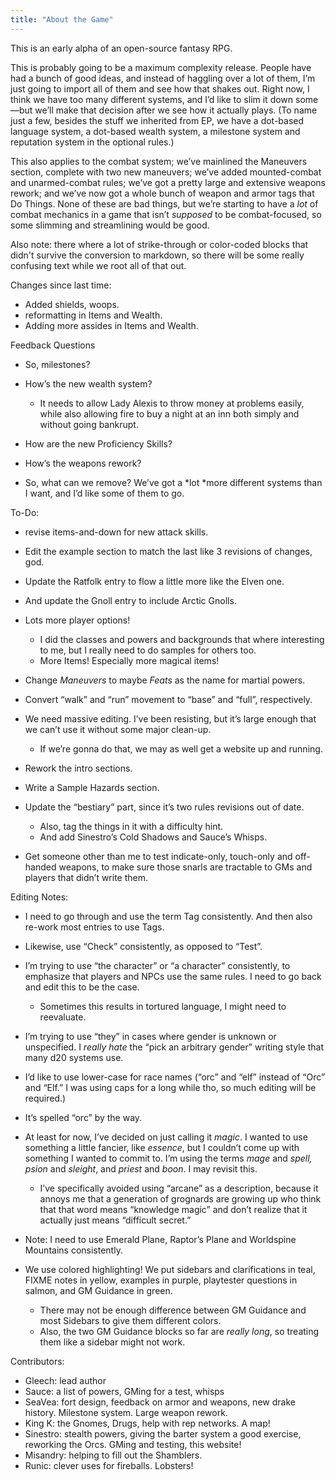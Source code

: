 ```yaml
---
title: "About the Game"
---
```


This is an early alpha of an open-source fantasy RPG.

This is probably going to be a maximum complexity release. People have
had a bunch of good ideas, and instead of haggling over a lot of them,
I’m just going to import all of them and see how that shakes out.
Right now, I think we have too many different systems, and I’d like to
slim it down some—but we’ll make that decision after we see how it
actually plays. (To name just a few, besides the stuff we inherited from
EP, we have a dot-based language system, a dot-based wealth system, a
milestone system and reputation system in the optional rules.)

This also applies to the combat system; we’ve mainlined the Maneuvers
section, complete with two new maneuvers; we’ve added mounted-combat and
unarmed-combat rules; we’ve got a pretty large and extensive weapons
rework; and we’ve now got a whole bunch of weapon and armor tags that Do
Things. None of these are bad things, but we’re starting to have a *lot*
of combat mechanics in a game that isn’t *supposed* to be
combat-focused, so some slimming and streamlining would be good.

Also note: there where a lot of strike-through or color-coded blocks that
didn't survive the conversion to markdown, so there will be some really
confusing text while we root all of that out.

Changes since last time:

- Added shields, woops.
- reformatting in Items and Wealth.
- Adding more assides in Items and Wealth.
        

Feedback Questions

  - So, milestones?

  - How’s the new wealth system?
    
      - It needs to allow Lady Alexis to throw money at problems easily,
        while also allowing fire to buy a night at an inn both simply
        and without going bankrupt.

  - How are the new Proficiency Skills?

  - How’s the weapons rework?

  - So, what can we remove? We’ve got a *lot *more different systems
    than I want, and I’d like some of them to go.

To-Do:

  - revise items-and-down for new attack skills.

  - Edit the example section to match the last like 3 revisions of changes, god.

  - Update the Ratfolk entry to flow a little more like the Elven one.

  - And update the Gnoll entry to include Arctic Gnolls.

  - Lots more player options\!
    
      - I did the classes and powers and backgrounds that where
        interesting to me, but I really need to do samples for others
        too.
      - More Items\! Especially more magical items\!

  - Change *Maneuvers* to maybe *Feats* as the name for martial powers.

  - Convert “walk” and “run” movement to “base” and “full”,
    respectively.

  - We need massive editing. I’ve been resisting, but it’s large enough
    that we can’t use it without some major clean-up.
    
      - If we’re gonna do that, we may as well get a website up and
        running.

  - Rework the intro sections.

  - Write a Sample Hazards section.

  - Update the “bestiary” part, since it’s two rules revisions out of
    date.
    
      - Also, tag the things in it with a difficulty hint.
      - And add Sinestro’s Cold Shadows and Sauce’s Whisps.

  - Get someone other than me to test indicate-only, touch-only and
    off-handed weapons, to make sure those snarls are tractable to GMs
    and players that didn’t write them.

Editing Notes:

  - I need to go through and use the term Tag consistently. And then
    also re-work most entries to use Tags.

  - Likewise, use “Check” consistently, as opposed to “Test”.

  - I’m trying to use “the character” or “a character” consistently, to
    emphasize that players and NPCs use the same rules. I need to go
    back and edit this to be the case.
    
      - Sometimes this results in tortured language, I might need to
        reevaluate.

  - I’m trying to use “they” in cases where gender is unknown or
    unspecified. I *really hate* the “pick an arbitrary gender” writing
    style that many d20 systems use.

  - I’d like to use lower-case for race names (“orc” and “elf” instead
    of “Orc” and “Elf.” I was using caps for a long while tho, so much
    editing will be required.)

  - It’s spelled “orc” by the way.

  - At least for now, I’ve decided on just calling it *magic*. I wanted
    to use something a little fancier, like *essence*, but I couldn’t
    come up with something I wanted to commit to. I’m using the terms
    *mage* and *spell,* *psion* and *sleight*, and *priest* and *boon*.
    I may revisit this.
    
      - I’ve specifically avoided using “arcane” as a description,
        because it annoys me that a generation of grognards are growing
        up who think that that word means “knowledge magic” and don’t
        realize that it actually just means “difficult secret.”

  - Note: I need to use Emerald Plane, Raptor’s Plane and Worldspine
    Mountains consistently.

  - We use colored highlighting\! We put sidebars and clarifications in
    teal, FIXME notes in yellow, examples in purple, playtester
    questions in salmon, and GM Guidance in green.
    
      - There may not be enough difference between GM Guidance and most
        Sidebars to give them different colors.
      - Also, the two GM Guidance blocks so far are *really long*, so
        treating them like a sidebar might not work.

Contributors:

  - Gleech: lead author
  - Sauce: a list of powers, GMing for a test, whisps
  - SeaVea: fort design, feedback on armor and weapons, new drake
    history. Milestone system. Large weapon rework.
  - King K: the Gnomes, Drugs, help with rep networks. A map\!
  - Sinestro: stealth powers, giving the barter system a good exercise, reworking the Orcs. GMing and testing, this website!
  - Misandry: helping to fill out the Shamblers.
  - Runic: clever uses for fireballs. Lobsters\!

